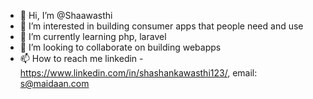 - 👋 Hi, I’m @Shaawasthi
- 👀 I’m interested in building consumer apps that people need and use
- 🌱 I’m currently learning php, laravel 
- 💞️ I’m looking to collaborate on building webapps
- 📫 How to reach me linkedin - https://www.linkedin.com/in/shashankawasthi123/, email: s@maidaan.com

<!---
Shaawasthi/Shaawasthi is a ✨ special ✨ repository because its `README.md` (this file) appears on your GitHub profile.
You can click the Preview link to take a look at your changes.
--->
